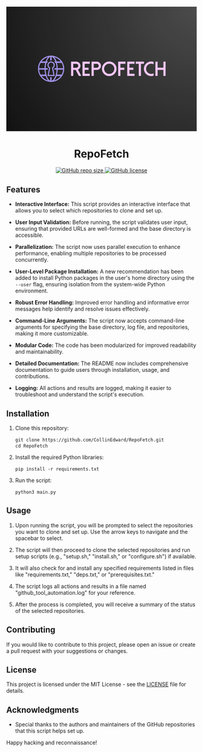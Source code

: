 <p align="center">
  <img src="https://github.com/CollinEdward/RepoFetch/raw/main/RepoFetchLogo.png" alt="RepoFetch Logo" width="600">
</p>

<h1 align="center">RepoFetch</h1>

<p align="center">
  <a href="https://github.com/CollinEdward/RepoFetch">
    <img src="https://img.shields.io/github/repo-size/CollinEdward/RepoFetch" alt="GitHub repo size">
  </a>
  <a href="https://github.com/CollinEdward/RepoFetch">
    <img src="https://img.shields.io/github/license/CollinEdward/RepoFetch" alt="GitHub license">
  </a>
</p>

## Features

- **Interactive Interface:** This script provides an interactive interface that allows you to select which repositories to clone and set up.

- **User Input Validation:** Before running, the script validates user input, ensuring that provided URLs are well-formed and the base directory is accessible.

- **Parallelization:** The script now uses parallel execution to enhance performance, enabling multiple repositories to be processed concurrently.

- **User-Level Package Installation:** A new recommendation has been added to install Python packages in the user's home directory using the `--user` flag, ensuring isolation from the system-wide Python environment.

- **Robust Error Handling:** Improved error handling and informative error messages help identify and resolve issues effectively.

- **Command-Line Arguments:** The script now accepts command-line arguments for specifying the base directory, log file, and repositories, making it more customizable.

- **Modular Code:** The code has been modularized for improved readability and maintainability.

- **Detailed Documentation:** The README now includes comprehensive documentation to guide users through installation, usage, and contributions.

- **Logging:** All actions and results are logged, making it easier to troubleshoot and understand the script's execution.

## Installation

1. Clone this repository:

   ```shell
   git clone https://github.com/CollinEdward/RepoFetch.git
   cd RepoFetch
   ```

2. Install the required Python libraries:

   ```shell
   pip install -r requirements.txt
   ```

3. Run the script:

   ```shell
   python3 main.py
   ```

## Usage

1. Upon running the script, you will be prompted to select the repositories you want to clone and set up. Use the arrow keys to navigate and the spacebar to select.

2. The script will then proceed to clone the selected repositories and run setup scripts (e.g., "setup.sh," "install.sh," or "configure.sh") if available.

3. It will also check for and install any specified requirements listed in files like "requirements.txt," "deps.txt," or "prerequisites.txt."

4. The script logs all actions and results in a file named "github_tool_automation.log" for your reference.

5. After the process is completed, you will receive a summary of the status of the selected repositories.

## Contributing

If you would like to contribute to this project, please open an issue or create a pull request with your suggestions or changes.

## License

This project is licensed under the MIT License - see the [LICENSE](LICENSE) file for details.

## Acknowledgments

- Special thanks to the authors and maintainers of the GitHub repositories that this script helps set up.

Happy hacking and reconnaissance!

